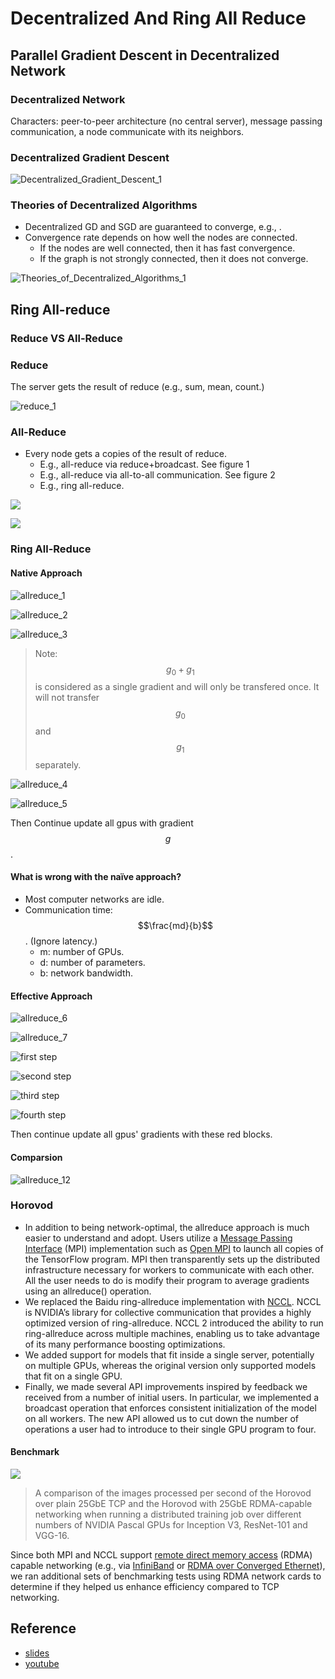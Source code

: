 # Decentralized And Ring All Reduce

## Parallel Gradient Descent in Decentralized Network

### Decentralized Network

Characters: peer-to-peer architecture (no central server), message passing communication, a node communicate with its neighbors.

### Decentralized Gradient Descent

![Decentralized\_Gradient\_Descent\_1](<../.gitbook/assets/Decentralized\_Gradient\_Descent\_1 (1).png>)

### Theories of Decentralized Algorithms

* Decentralized GD and SGD are guaranteed to converge, e.g., .
* Convergence rate depends on how well the nodes are connected.
  * If the nodes are well connected, then it has fast convergence.
  * If the graph is not strongly connected, then it does not converge.

![Theories\_of\_Decentralized\_Algorithms\_1](<../.gitbook/assets/Theories\_of\_Decentralized\_Algorithms\_1 (1).png>)

## Ring All-reduce

### Reduce VS All-Reduce

### Reduce

The server gets the result of reduce (e.g., sum, mean, count.)

![reduce\_1](<../.gitbook/assets/reduce\_1 (1).png>)

### All-Reduce

* Every node gets a copies of the result of reduce.
  * E.g., all-reduce via reduce+broadcast. See figure 1
  * E.g., all-reduce via all-to-all communication. See figure 2
  * E.g., ring all-reduce.

![](<../.gitbook/assets/reduce\_2 (1).png>)

![](<../.gitbook/assets/reduce\_3 (1).png>)

### Ring All-Reduce

#### Native Approach

![allreduce\_1](<../.gitbook/assets/allreduce\_1 (1).png>)

![allreduce\_2](<../.gitbook/assets/allreduce\_2 (1).png>)

![allreduce\_3](<../.gitbook/assets/allreduce\_3 (1).png>)

> Note: $$g_0+g_1$$ is considered as a single gradient and will only be transfered once. It will not transfer $$g_0$$ and $$g_1$$ separately.

![allreduce\_4](<../.gitbook/assets/allreduce\_4 (1).png>)

![allreduce\_5](<../.gitbook/assets/allreduce\_5 (1).png>)

Then Continue update all gpus with gradient $$g$$.

#### What is wrong with the naïve approach?

* Most computer networks are idle.
* Communication time: $$\frac{md}{b}$$. (Ignore latency.)
  * m: number of GPUs.
  * d: number of parameters.
  * b: network bandwidth.

#### Effective Approach

![allreduce\_6](<../.gitbook/assets/allreduce\_6 (1).png>)

![allreduce\_7](<../.gitbook/assets/allreduce\_7 (1).png>)

![first step](<../.gitbook/assets/allreduce\_8 (1).png>)

![second step](<../.gitbook/assets/allreduce\_9 (1).png>)

![third step](<../.gitbook/assets/allreduce\_10 (1).png>)

![fourth step](<../.gitbook/assets/allreduce\_11 (1).png>)

Then continue update all gpus' gradients with these red blocks.

#### Comparsion

![allreduce\_12](<../.gitbook/assets/allreduce\_12 (1).png>)

### Horovod

* In addition to being network-optimal, the allreduce approach is much easier to understand and adopt. Users utilize a [Message Passing Interface](http://mpi-forum.org/) (MPI) implementation such as [Open MPI](https://www.open-mpi.org/) to launch all copies of the TensorFlow program. MPI then transparently sets up the distributed infrastructure necessary for workers to communicate with each other. All the user needs to do is modify their program to average gradients using an allreduce() operation.
* We replaced the Baidu ring-allreduce implementation with [NCCL](https://developer.nvidia.com/nccl). NCCL is NVIDIA’s library for collective communication that provides a highly optimized version of ring-allreduce. NCCL 2 introduced the ability to run ring-allreduce across multiple machines, enabling us to take advantage of its many performance boosting optimizations.
* We added support for models that fit inside a single server, potentially on multiple GPUs, whereas the original version only supported models that fit on a single GPU.
* Finally, we made several API improvements inspired by feedback we received from a number of initial users. In particular, we implemented a broadcast operation that enforces consistent initialization of the model on all workers. The new API allowed us to cut down the number of operations a user had to introduce to their single GPU program to four.

#### Benchmark

![](<../.gitbook/assets/horovod\_benchmark (1).png>)

> A comparison of the images processed per second of the Horovod over plain 25GbE TCP and the Horovod with 25GbE RDMA-capable networking when running a distributed training job over different numbers of NVIDIA Pascal GPUs for Inception V3, ResNet-101 and VGG-16.

Since both MPI and NCCL support [remote direct memory access](https://en.wikipedia.org/wiki/Remote\_direct\_memory\_access) (RDMA) capable networking (e.g., via [InfiniBand](https://en.wikipedia.org/wiki/InfiniBand) or [RDMA over Converged Ethernet](https://en.wikipedia.org/wiki/RDMA\_over\_Converged\_Ethernet)), we ran additional sets of benchmarking tests using RDMA network cards to determine if they helped us enhance efficiency compared to TCP networking.

## Reference

* [slides](https://github.com/wangshusen/DeepLearning/blob/master/Slides/14\_Parallel\_3.pdf)
* [youtube](https://www.youtube.com/watch?v=rj-hjS5L8Bw)
